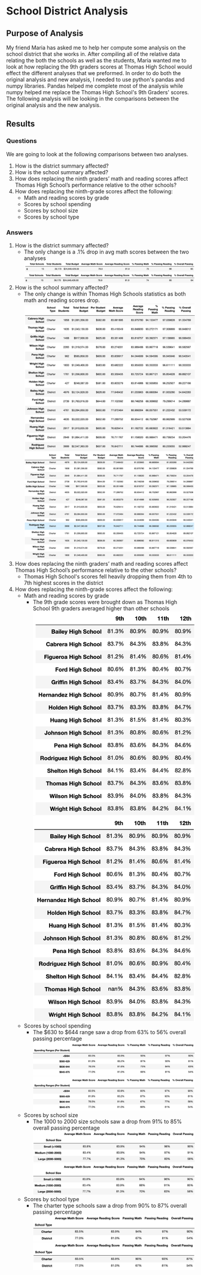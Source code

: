 # School District Analysis

## Purpose of Analysis

My friend Maria has asked me to help her compute some analysis on the school district that she works in. After compiling all of the relative data relating the both the schools as well as the students, Maria wanted me to look at how replacing the 9th graders scores at Thomas High School would effect the different analyses that we preformed. In order to do both the original analysis and new analysis, I needed to use python's pandas and numpy libraries. Pandas helped me complete most of the analysis while numpy helped me replace the Thomas High School's 9th Graders' scores. The following analysis will be looking in the comparisons between the original analysis and the new analysis.

## Results

### Questions

We are going to look at the following comparisons between two analyses.

1. How is the district summary affected?
2. How is the school summary affected?
3. How does replacing the ninth graders’ math and reading scores affect Thomas High School’s performance relative to the other schools?
4. How does replacing the ninth-grade scores affect the following:
    - Math and reading scores by grade
    - Scores by school spending
    - Scores by school size
    - Scores by school type

### Answers 

1. How is the district summary affected?
    - The only change is a .1% drop in avg math scores between the two analyses
    ![Before_District_Summary](https://github.com/Wall-E28/school_district_analysis/blob/master/Resources/Before_District_Summary.png)
    ![After_District_Summary](https://github.com/Wall-E28/school_district_analysis/blob/master/Resources/After_District_Summary.png)
2. How is the school summary affected?
    - The only change is within Thomas High Schools statistics as both math and reading scores drop. 
    ![Before_School_Summary](https://github.com/Wall-E28/school_district_analysis/blob/master/Resources/Before_School_Summary.png)
    ![BAfter_School_Summary](https://github.com/Wall-E28/school_district_analysis/blob/master/Resources/After_School_Summary.png)
3. How does replacing the ninth graders’ math and reading scores affect Thomas High School’s performance relative to the other schools?
    - Thomas High School's scores fell heavily dropping them from 4th to 7th highest scores in the district
4. How does replacing the ninth-grade scores affect the following:
    - Math and reading scores by grade
        - The 9th grade scores were brought down as Thomas High School 9th graders averaged higher than other schools
        ![Before_Grade_by_School](https://github.com/Wall-E28/school_district_analysis/blob/master/Resources/Before_Grades_by_School.png)
        ![After_Grade_by_School](https://github.com/Wall-E28/school_district_analysis/blob/master/Resources/After_Grades_by_School.png)
    - Scores by school spending
        - The $630 to $644 range saw a drop from 63% to 56% overall passing percentage
        ![Before_Spending_Range](https://github.com/Wall-E28/school_district_analysis/blob/master/Resources/Before_Spending_Range.png)
        ![After_Spending_Range](https://github.com/Wall-E28/school_district_analysis/blob/master/Resources/After_Spending_Range.png)
    - Scores by school size 
        - The 1000 to 2000 size schools saw a drop from 91% to 85% overall passing percentage
        ![Before_School_Size](https://github.com/Wall-E28/school_district_analysis/blob/master/Resources/Before_School_Size.png)
        ![After_School_Size](https://github.com/Wall-E28/school_district_analysis/blob/master/Resources/After_School_Size.png)
    - Scores by school type
        - The charter type schools saw a drop from 90% to 87% overall passing percentage
        ![Before_School_Type](https://github.com/Wall-E28/school_district_analysis/blob/master/Resources/Before_School_Type.png)
        ![After_School_Type](https://github.com/Wall-E28/school_district_analysis/blob/master/Resources/After_School_Type.png)